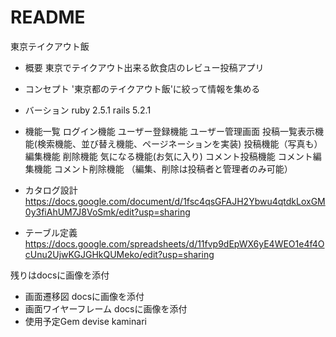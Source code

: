 # README
東京テイクアウト飯

* 概要
東京でテイクアウト出来る飲食店のレビュー投稿アプリ

* コンセプト
'東京都のテイクアウト飯'に絞って情報を集める

* バーション
ruby 2.5.1
rails 5.2.1

* 機能一覧
ログイン機能
ユーザー登録機能
ユーザー管理画面
投稿一覧表示機能(検索機能、並び替え機能、ページネーションを実装)
投稿機能（写真も）
編集機能
削除機能
気になる機能(お気に入り)
コメント投稿機能
コメント編集機能
コメント削除機能
（編集、削除は投稿者と管理者のみ可能）


* カタログ設計
https://docs.google.com/document/d/1fsc4qsGFAJH2Ybwu4qtdkLoxGM0y3fiAhUM7J8VoSmk/edit?usp=sharing

* テーブル定義
https://docs.google.com/spreadsheets/d/11fvp9dEpWX6yE4WEO1e4f4OcUnu2UjwKGJGHkQUMeko/edit?usp=sharing

残りはdocsに画像を添付

* 画面遷移図
docsに画像を添付
* 画面ワイヤーフレーム
docsに画像を添付
* 使用予定Gem
devise
kaminari


